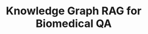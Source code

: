 ---
title: "Knowledge Graph RAG for Biomedical QA"
description: "A biomedical QA system where user queries are matched to known biomedical terms, and the relevant part of the SPOKE knowledge graph is extracted and pruned. This subgraph is turned into natural language and fed to an LLM, which gives accurate, context-aware answers."
technologies: ["Python", "OpenAI", "Chroma", "LangChain"]
github: "https://github.com/ayushagupta/KG-based-RAG-for-Question-Answering"
mainImage: "kgrag.jpg"
images: ["kgrag.png"]
features:
  - "Uses vector embeddings to identify biomedical entities in user queries."
  - "Extracts and prunes subgraphs from the SPOKE knowledge graph for relevant context."
  - "Converts subgraphs into natural language for LLM consumption."
  - "Provides context-aware answers to biomedical questions using LLMs."
technicalChallenges:
  - "Efficiently extracting and pruning subgraphs from a large knowledge graph."
  - "Maintaining accuracy and relevance while limiting context size for LLMs."
  - "Integrating vector store, knowledge graph, and LLM inference into a smooth pipeline."
---